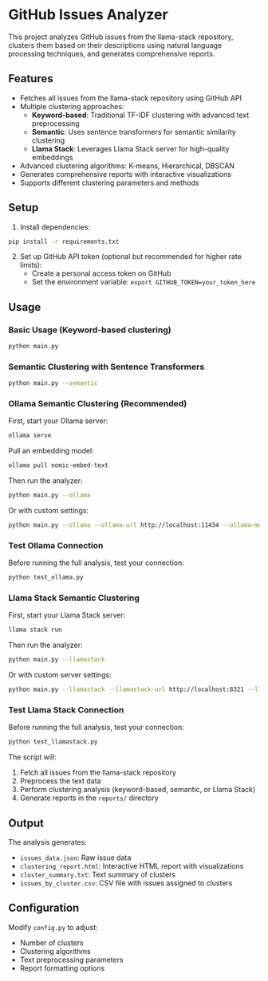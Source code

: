 # GitHub Issues Analyzer

This project analyzes GitHub issues from the llama-stack repository, clusters them based on their descriptions using natural language processing techniques, and generates comprehensive reports.

## Features

- Fetches all issues from the llama-stack repository using GitHub API
- Multiple clustering approaches:
  - **Keyword-based**: Traditional TF-IDF clustering with advanced text preprocessing
  - **Semantic**: Uses sentence transformers for semantic similarity clustering
  - **Llama Stack**: Leverages Llama Stack server for high-quality embeddings
- Advanced clustering algorithms: K-means, Hierarchical, DBSCAN
- Generates comprehensive reports with interactive visualizations
- Supports different clustering parameters and methods

## Setup

1. Install dependencies:
```bash
pip install -r requirements.txt
```

2. Set up GitHub API token (optional but recommended for higher rate limits):
   - Create a personal access token on GitHub
   - Set the environment variable: `export GITHUB_TOKEN=your_token_here`

## Usage

### Basic Usage (Keyword-based clustering)
```bash
python main.py
```

### Semantic Clustering with Sentence Transformers
```bash
python main.py --semantic
```

### Ollama Semantic Clustering (Recommended)
First, start your Ollama server:
```bash
ollama serve
```

Pull an embedding model:
```bash
ollama pull nomic-embed-text
```

Then run the analyzer:
```bash
python main.py --ollama
```

Or with custom settings:
```bash
python main.py --ollama --ollama-url http://localhost:11434 --ollama-model nomic-embed-text
```

### Test Ollama Connection
Before running the full analysis, test your connection:
```bash
python test_ollama.py
```

### Llama Stack Semantic Clustering
First, start your Llama Stack server:
```bash
llama stack run
```

Then run the analyzer:
```bash
python main.py --llamastack
```

Or with custom server settings:
```bash
python main.py --llamastack --llamastack-url http://localhost:8321 --llamastack-model meta-llama/Llama-3.2-3B-Instruct
```

### Test Llama Stack Connection
Before running the full analysis, test your connection:
```bash
python test_llamastack.py
```

The script will:
1. Fetch all issues from the llama-stack repository
2. Preprocess the text data
3. Perform clustering analysis (keyword-based, semantic, or Llama Stack)
4. Generate reports in the `reports/` directory

## Output

The analysis generates:
- `issues_data.json`: Raw issue data
- `clustering_report.html`: Interactive HTML report with visualizations
- `cluster_summary.txt`: Text summary of clusters
- `issues_by_cluster.csv`: CSV file with issues assigned to clusters

## Configuration

Modify `config.py` to adjust:
- Number of clusters
- Clustering algorithms
- Text preprocessing parameters
- Report formatting options
